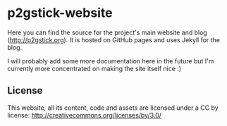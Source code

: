 p2gstick-website
========

Here you can find the source for the project's main website and blog (http://p2gstick.org). It is hosted on GitHub pages and uses Jekyll for the blog.

I will probably add some more documentation here in the future but I'm currently more concentrated on making the site itself nice :)

## License
This website, all its content, code and assets are licensed under a CC by license:
http://creativecommons.org/licenses/by/3.0/
